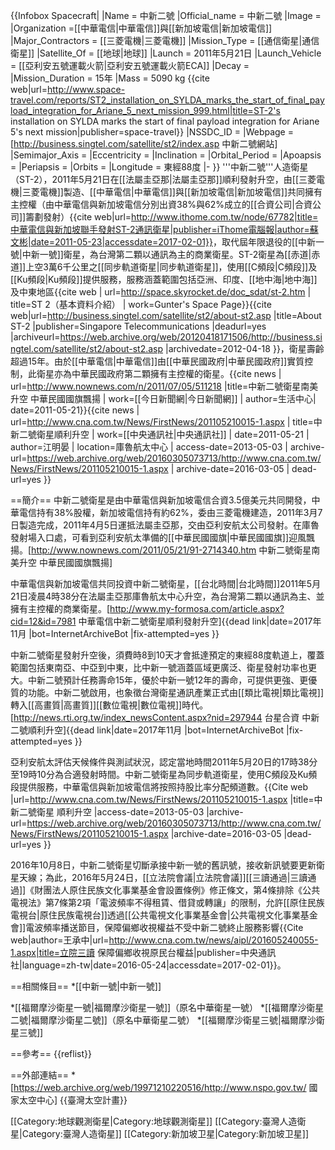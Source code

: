 {{Infobox Spacecraft|
|Name = 中新二號
|Official_name = 中新二號
|Image =
|Organization =[[中華電信|中華電信]]與[[新加坡電信|新加坡電信]]
|Major_Contractors = [[三菱電機|三菱電機]]
|Mission_Type = [[通信衛星|通信衛星]]
|Satellite_Of = [[地球|地球]]
|Launch = 2011年5月21日 
|Launch_Vehicle = [[亞利安五號運載火箭|亞利安五號運載火箭ECA]]
|Decay =
|Mission_Duration = 15年
|Mass = 5090 kg <ref>{{cite web|url=http://www.space-travel.com/reports/ST2_installation_on_SYLDA_marks_the_start_of_final_payload_integration_for_Ariane_5_next_mission_999.html|title=ST-2's installation on SYLDA marks the start of final payload integration for Ariane 5's next mission|publisher=space-travel}}</ref>
|NSSDC_ID =
|Webpage = [http://business.singtel.com/satellite/st2/index.asp 中新二號網站]
|Semimajor_Axis =
|Eccentricity =
|Inclination =
|Orbital_Period =
|Apoapsis =
|Periapsis =
|Orbits =
|Longitude = 東經88度
|-
}}
'''中新二號'''人造衛星（ST-2），2011年5月21日在[[法屬圭亞那|法屬圭亞那]]順利發射升空，由[[三菱電機|三菱電機]]製造、[[中華電信|中華電信]]與[[新加坡電信|新加坡電信]]共同擁有主控權（由中華電信與新加坡電信分別出資38%與62%成立的[[合資公司|合資公司]]籌劃發射）<ref>{{cite web|url=http://www.ithome.com.tw/node/67782|title=中華電信與新加坡聯手發射ST-2通訊衛星|publisher=iThome電腦報|author=蘇文彬|date=2011-05-23|accessdate=2017-02-01}}</ref>，取代屆年限退役的[[中新一號|中新一號]]衛星，為台灣第二顆以通訊為主的商業衛星。ST-2衛星為[[赤道|赤道]]上空3萬6千公里之[[同步軌道衛星|同步軌道衛星]]，使用[[C頻段|C頻段]]及[[Ku頻段|Ku頻段]]提供服務，服務涵蓋範圍包括亞洲、印度、[[地中海|地中海]]及中東地區<ref>{{cite web | url=http://space.skyrocket.de/doc_sdat/st-2.htm | title=ST 2（基本資料介紹） | work=Gunter's Space Page}}</ref><ref>{{cite web|url=http://business.singtel.com/satellite/st2/about-st2.asp |title=About ST-2 |publisher=Singapore Telecommunications |deadurl=yes |archiveurl=https://web.archive.org/web/20120418171506/http://business.singtel.com/satellite/st2/about-st2.asp |archivedate=2012-04-18 }}</ref>，衛星壽齡超過15年。由於[[中華電信|中華電信]]由[[中華民國政府|中華民國政府]]實質控制，此衛星亦為中華民國政府第二顆擁有主控權的衛星。<ref>{{cite news | url=http://www.nownews.com/n/2011/07/05/511218 |title=中新二號衛星南美升空 中華民國國旗飄揚 | work=[[今日新聞網|今日新聞網]] | author=生活中心| date=2011-05-21}}</ref><ref>{{cite news | url=http://www.cna.com.tw/News/FirstNews/201105210015-1.aspx | title=中新二號衛星順利升空 | work=[[中央通訊社|中央通訊社]] | date=2011-05-21 | author=江明晏 | location=庫魯航太中心 | access-date=2013-05-03 | archive-url=https://web.archive.org/web/20160305073713/http://www.cna.com.tw/News/FirstNews/201105210015-1.aspx | archive-date=2016-03-05 | dead-url=yes }}</ref>

==簡介==
中新二號衛星是由中華電信與新加坡電信合資3.5億美元共同開發，中華電信持有38%股權，新加坡電信持有約62%，委由三菱電機建造，2011年3月7日製造完成，2011年4月5日運抵法屬圭亞那，交由亞利安航太公司發射。在庫魯發射場入口處，可看到亞利安航太準備的[[中華民國國旗|中華民國國旗]]迎風飄揚。<ref>[http://www.nownews.com/2011/05/21/91-2714340.htm 中新二號衛星南美升空 中華民國國旗飄揚]</ref>

中華電信與新加坡電信共同投資中新二號衛星，[[台北時間|台北時間]]2011年5月21日凌晨4時38分在法屬圭亞那庫魯航太中心升空，為台灣第二顆以通訊為主、並擁有主控權的商業衛星。<ref>[http://www.my-formosa.com/article.aspx?cid=12&id=7981 中華電信中新二號衛星順利發射升空]{{dead link|date=2017年11月 |bot=InternetArchiveBot |fix-attempted=yes }}</ref>

中新二號衛星發射升空後，須費時8到10天才會抵達預定的東經88度軌道上，覆蓋範圍包括東南亞、中亞到中東，比中新一號涵蓋區域更廣泛、衛星發射功率也更大。中新二號預計任務壽命15年，優於中新一號12年的壽命，可提供更強、更優質的功能。中新二號啟用，也象徵台灣衛星通訊產業正式由[[類比電視|類比電視]]轉入[[高畫質|高畫質]][[數位電視|數位電視]]時代。<ref>[http://news.rti.org.tw/index_newsContent.aspx?nid=297944 台星合資 中新二號順利升空]{{dead link|date=2017年11月 |bot=InternetArchiveBot |fix-attempted=yes }}</ref>

亞利安航太評估天候條件與測試狀況，認定當地時間2011年5月20日的17時38分至19時10分為合適發射時間。中新二號衛星為同步軌道衛星，使用C頻段及Ku頻段提供服務，中華電信與新加坡電信將按照持股比率分配頻道數。<ref>{{Cite web |url=http://www.cna.com.tw/News/FirstNews/201105210015-1.aspx |title=中新二號衛星 順利升空 |access-date=2013-05-03 |archive-url=https://web.archive.org/web/20160305073713/http://www.cna.com.tw/News/FirstNews/201105210015-1.aspx |archive-date=2016-03-05 |dead-url=yes }}</ref>

2016年10月8日，中新二號衛星切斷承接中新一號的舊訊號，接收新訊號要更新衛星天線；為此，2016年5月24日，[[立法院會議|立法院會議]][[三讀通過|三讀通過]]《財團法人原住民族文化事業基金會設置條例》修正條文，第4條排除《公共電視法》第7條第2項「電波頻率不得租賃、借貸或轉讓」的限制，允許[[原住民族電視台|原住民族電視台]]透過[[公共電視文化事業基金會|公共電視文化事業基金會]]電波頻率播送節目，保障偏鄉收視權益不受中新二號終止服務影響<ref>{{Cite web|author=王承中|url=http://www.cna.com.tw/news/aipl/201605240055-1.aspx|title=立院三讀 保障偏鄉收視原民台權益|publisher=中央通訊社|language=zh-tw|date=2016-05-24|accessdate=2017-02-01}}</ref>。

==相關條目==
*[[中新一號|中新一號]]

*[[福爾摩沙衛星一號|福爾摩沙衛星一號]]（原名中華衛星一號）
*[[福爾摩沙衛星二號|福爾摩沙衛星二號]]（原名中華衛星二號） 
*[[福爾摩沙衛星三號|福爾摩沙衛星三號]]

==參考==
{{reflist}}

==外部連結==
*[https://web.archive.org/web/19971210220516/http://www.nspo.gov.tw/ 國家太空中心]
{{臺灣太空計畫}}

[[Category:地球觀測衛星|Category:地球觀測衛星]]
[[Category:臺灣人造衛星|Category:臺灣人造衛星]]
[[Category:新加坡卫星|Category:新加坡卫星]]